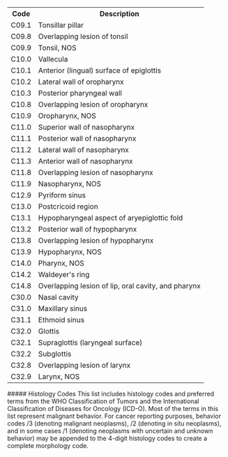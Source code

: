 <!-- PageNumber="163" -->
<!-- PageBreak -->  
<!-- PageNumber="164" -->
<!-- PageHeader="American Joint Committee on Cancer . 2017" -->  
<table>
<tr>
<th>Code</th>
<th>Description</th>
</tr>
<tr>
<td>C09.1</td>
<td>Tonsillar pillar</td>
</tr>
<tr>
<td>C09.8</td>
<td>Overlapping lesion of tonsil</td>
</tr>
<tr>
<td>C09.9</td>
<td>Tonsil, NOS</td>
</tr>
<tr>
<td>C10.0</td>
<td>Vallecula</td>
</tr>
<tr>
<td>C10.1</td>
<td>Anterior (lingual) surface of epiglottis</td>
</tr>
<tr>
<td>C10.2</td>
<td>Lateral wall of oropharynx</td>
</tr>
<tr>
<td>C10.3</td>
<td>Posterior pharyngeal wall</td>
</tr>
<tr>
<td>C10.8</td>
<td>Overlapping lesion of oropharynx</td>
</tr>
<tr>
<td>C10.9</td>
<td>Oropharynx, NOS</td>
</tr>
<tr>
<td>C11.0</td>
<td>Superior wall of nasopharynx</td>
</tr>
<tr>
<td>C11.1</td>
<td>Posterior wall of nasopharynx</td>
</tr>
<tr>
<td>C11.2</td>
<td>Lateral wall of nasopharynx</td>
</tr>
<tr>
<td>C11.3</td>
<td>Anterior wall of nasopharynx</td>
</tr>
<tr>
<td>C11.8</td>
<td>Overlapping lesion of nasopharynx</td>
</tr>
<tr>
<td>C11.9</td>
<td>Nasopharynx, NOS</td>
</tr>
<tr>
<td>C12.9</td>
<td>Pyriform sinus</td>
</tr>
<tr>
<td>C13.0</td>
<td>Postcricoid region</td>
</tr>
<tr>
<td>C13.1</td>
<td>Hypopharyngeal aspect of aryepiglottic fold</td>
</tr>
<tr>
<td>C13.2</td>
<td>Posterior wall of hypopharynx</td>
</tr>
<tr>
<td>C13.8</td>
<td>Overlapping lesion of hypopharynx</td>
</tr>
<tr>
<td>C13.9</td>
<td>Hypopharynx, NOS</td>
</tr>
<tr>
<td>C14.0</td>
<td>Pharynx, NOS</td>
</tr>
<tr>
<td>C14.2</td>
<td>Waldeyer's ring</td>
</tr>
<tr>
<td>C14.8</td>
<td>Overlapping lesion of lip, oral cavity, and pharynx</td>
</tr>
<tr>
<td>C30.0</td>
<td>Nasal cavity</td>
</tr>
<tr>
<td>C31.0</td>
<td>Maxillary sinus</td>
</tr>
<tr>
<td>C31.1</td>
<td>Ethmoid sinus</td>
</tr>
<tr>
<td>C32.0</td>
<td>Glottis</td>
</tr>
<tr>
<td>C32.1</td>
<td>Supraglottis (laryngeal surface)</td>
</tr>
<tr>
<td>C32.2</td>
<td>Subglottis</td>
</tr>
<tr>
<td>C32.8</td>
<td>Overlapping lesion of larynx</td>
</tr>
<tr>
<td>C32.9</td>
<td>Larynx, NOS</td>
</tr>
</table>  
##### Histology Codes  
This list includes histology codes and preferred terms from
the WHO Classification of Tumors and the International
Classification of Diseases for Oncology (ICD-O). Most of
the terms in this list represent malignant behavior. For cancer
reporting purposes, behavior codes /3 (denoting malignant
neoplasms), /2 (denoting in situ neoplasms), and in some
cases /1 (denoting neoplasms with uncertain and unknown
behavior) may be appended to the 4-digit histology codes to
create a complete morphology code.